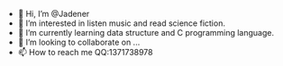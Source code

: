 - 👋 Hi, I’m @Jadener
- 👀 I’m interested in listen music and read science fiction.
- 🌱 I’m currently learning data structure and C programming language.
- 💞️ I’m looking to collaborate on ...
- 📫 How to reach me QQ:1371738978

<!---
Jadener/Jadener is a ✨ special ✨ repository because its `README.md` (this file) appears on your GitHub profile.
You can click the Preview link to take a look at your changes.
--->
